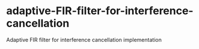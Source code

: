 # adaptive-FIR-filter-for-interference-cancellation
Adaptive FIR filter for interference cancellation implementation
